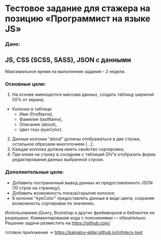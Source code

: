 # Тестовое задание для стажера на позицию «Программист на языке JS»

### Дано:

## JS, CSS (SCSS, SASS), JSON с данными

Максимальное время на выполнение задания – 2 недели.

### Основные цели:

1. На основе имеющегося массива данных, создать таблицу шириной 50% от экрана;
- Колонки в таблице:
  - Имя (firstName),
  - Фамилия (lastName),
  - Описание (about),
  - Цвет глаз (eyeColor).
2. Данные колонки “about” должны отображаться в две строки, остальное обрезаем многоточием (...);
3. Каждая колонка должна иметь свойство сортировки;
4. При клике на строку в соседнем с таблицей DIV’е отобразить форму редактирования данных выбранной строки.

### Дополнительные цели:

- Добавить постраничный вывод данных из предоставленного JSON (10 строк на страницу);
- Добавить возможность показа/скрытия колонок;
- В колонке “eyeColor” предоставлять данные в виде цвета, сохраняя возможность сортировки по значению.

Использование jQuery, Bootstrap и других фреймворков и библиотек не разрешено. Комментирование кода с пояснениями — обязательно.
Решение задачи разместить на https://github.com/

готовое приложение -> https://kamalov-eldar.github.io/infotecs-test
